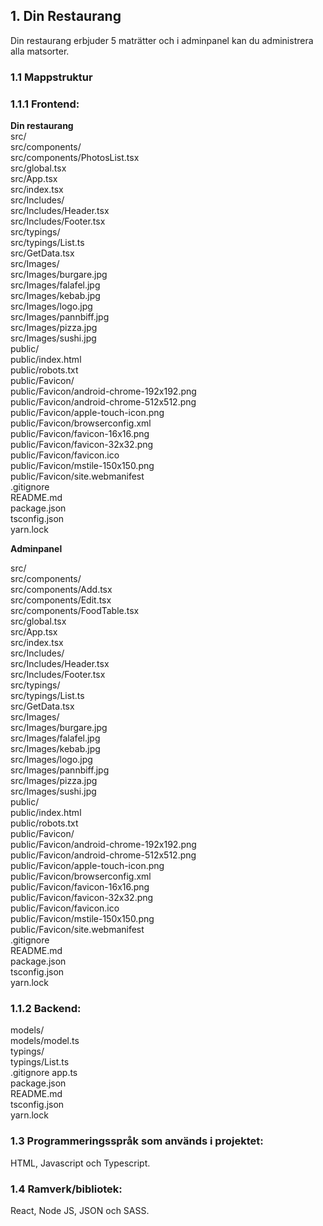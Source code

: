 ## 1. Din Restaurang

Din restaurang erbjuder 5 maträtter och i adminpanel kan du administrera alla matsorter. <br />

### 1.1 Mappstruktur

### 1.1.1 Frontend:

**Din restaurang** <br />
src/ <br />
src/components/ <br />
src/components/PhotosList.tsx <br />
src/global.tsx <br />
src/App.tsx <br />
src/index.tsx <br />
src/Includes/ <br />
src/Includes/Header.tsx <br />
src/Includes/Footer.tsx <br />
src/typings/ <br />
src/typings/List.ts <br />
src/GetData.tsx <br />
src/Images/ <br />
src/Images/burgare.jpg <br />
src/Images/falafel.jpg <br />
src/Images/kebab.jpg <br />
src/Images/logo.jpg <br />
src/Images/pannbiff.jpg <br />
src/Images/pizza.jpg <br />
src/Images/sushi.jpg <br />
public/ <br />
public/index.html <br />
public/robots.txt <br />
public/Favicon/ <br />
public/Favicon/android-chrome-192x192.png <br />
public/Favicon/android-chrome-512x512.png <br />
public/Favicon/apple-touch-icon.png <br />
public/Favicon/browserconfig.xml <br />
public/Favicon/favicon-16x16.png <br />
public/Favicon/favicon-32x32.png <br />
public/Favicon/favicon.ico <br />
public/Favicon/mstile-150x150.png <br />
public/Favicon/site.webmanifest <br />
.gitignore <br />
README.md <br />
package.json <br />
tsconfig.json <br />
yarn.lock <br />

**Adminpanel**

src/ <br />
src/components/ <br />
src/components/Add.tsx <br />
src/components/Edit.tsx <br />
src/components/FoodTable.tsx <br />
src/global.tsx <br />
src/App.tsx <br />
src/index.tsx <br />
src/Includes/ <br />
src/Includes/Header.tsx <br />
src/Includes/Footer.tsx <br />
src/typings/ <br />
src/typings/List.ts <br />
src/GetData.tsx <br />
src/Images/ <br />
src/Images/burgare.jpg <br />
src/Images/falafel.jpg <br />
src/Images/kebab.jpg <br />
src/Images/logo.jpg <br />
src/Images/pannbiff.jpg <br />
src/Images/pizza.jpg <br />
src/Images/sushi.jpg <br />
public/ <br />
public/index.html <br />
public/robots.txt <br />
public/Favicon/ <br />
public/Favicon/android-chrome-192x192.png <br />
public/Favicon/android-chrome-512x512.png <br />
public/Favicon/apple-touch-icon.png <br />
public/Favicon/browserconfig.xml <br />
public/Favicon/favicon-16x16.png <br />
public/Favicon/favicon-32x32.png <br />
public/Favicon/favicon.ico <br />
public/Favicon/mstile-150x150.png <br />
public/Favicon/site.webmanifest <br />
.gitignore <br />
README.md <br />
package.json <br />
tsconfig.json <br />
yarn.lock <br />

### 1.1.2 Backend: <br />

models/ <br />
models/model.ts <br />
typings/ <br />
typings/List.ts <br />
.gitignore
app.ts <br />
package.json <br />
README.md <br />
tsconfig.json <br />
yarn.lock <br />

### 1.3 Programmeringsspråk som används i projektet:

HTML, Javascript och Typescript. <br />

### 1.4 Ramverk/bibliotek:

React, Node JS, JSON och SASS. <br />
